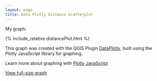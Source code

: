 ```yaml
---
layout: page
title: Data Plotly Distance Scatterplot
---
```

My graph:

{% include_relative distancePlot.html %}

This graph was created with the QGIS Plugin <a href="https://github.com/ghtmtt/DataPlotly" target="_blank">DataPlotly</a>, built using the Plotly JavaScript library for graphing.

Learn more about graphing with <a href="https://plotly.com/javascript/" target="_blank">Plotly JavaScript</a>

<a href="distancePlot.html" target="_blank">View full-size graph</a>
